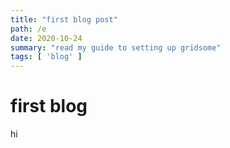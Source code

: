```yaml
---
title: "first blog post"
path: /e
date: 2020-10-24
summary: "read my guide to setting up gridsome"
tags: [ 'blog' ]
---
```


# first blog

hi
